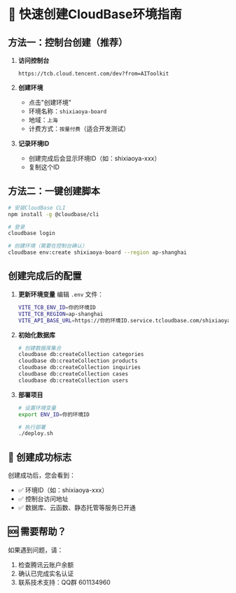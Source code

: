# 🚀 快速创建CloudBase环境指南

## 方法一：控制台创建（推荐）

1. **访问控制台**
   ```
   https://tcb.cloud.tencent.com/dev?from=AIToolkit
   ```

2. **创建环境**
   - 点击"创建环境"
   - 环境名称：`shixiaoya-board`
   - 地域：`上海`
   - 计费方式：`按量付费`（适合开发测试）

3. **记录环境ID**
   - 创建完成后会显示环境ID（如：shixiaoya-xxx）
   - 复制这个ID

## 方法二：一键创建脚本

```bash
# 安装CloudBase CLI
npm install -g @cloudbase/cli

# 登录
cloudbase login

# 创建环境（需要在控制台确认）
cloudbase env:create shixiaoya-board --region ap-shanghai
```

## 创建完成后的配置

1. **更新环境变量**
   编辑 `.env` 文件：
   ```bash
   VITE_TCB_ENV_ID=你的环境ID
   VITE_TCB_REGION=ap-shanghai
   VITE_API_BASE_URL=https://你的环境ID.service.tcloudbase.com/shixiaoya-api
   ```

2. **初始化数据库**
   ```bash
   # 创建数据库集合
   cloudbase db:createCollection categories
   cloudbase db:createCollection products
   cloudbase db:createCollection inquiries
   cloudbase db:createCollection cases
   cloudbase db:createCollection users
   ```

3. **部署项目**
   ```bash
   # 设置环境变量
   export ENV_ID=你的环境ID
   
   # 执行部署
   ./deploy.sh
   ```

## 🎯 创建成功标志

创建成功后，您会看到：
- ✅ 环境ID（如：shixiaoya-xxx）
- ✅ 控制台访问地址
- ✅ 数据库、云函数、静态托管等服务已开通

## 🆘 需要帮助？

如果遇到问题，请：
1. 检查腾讯云账户余额
2. 确认已完成实名认证
3. 联系技术支持：QQ群 601134960